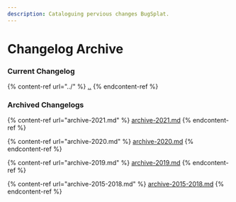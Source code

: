 ```yaml
---
description: Cataloguing pervious changes BugSplat.
---
```


# Changelog Archive

### Current Changelog

{% content-ref url="../" %}
[..](../)
{% endcontent-ref %}



### Archived Changelogs

{% content-ref url="archive-2021.md" %}
[archive-2021.md](archive-2021.md)
{% endcontent-ref %}

{% content-ref url="archive-2020.md" %}
[archive-2020.md](archive-2020.md)
{% endcontent-ref %}

{% content-ref url="archive-2019.md" %}
[archive-2019.md](archive-2019.md)
{% endcontent-ref %}

{% content-ref url="archive-2015-2018.md" %}
[archive-2015-2018.md](archive-2015-2018.md)
{% endcontent-ref %}
